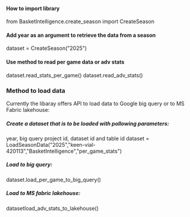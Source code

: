 #### How to import library
from BasketIntelligence.create_season import CreateSeason

#### Add year as an argument to retrieve the data from a season
dataset = CreateSeason("2025")
#### Use method to read per game data or adv stats
dataset.read_stats_per_game()
dataset.read_adv_stats()

 ### Method to load data
 Currently the libaray offers API to load data to Google big query or to MS Fabric lakehouse:
 ##### Create a dataset that is to be loaded with pollowing parameters:
 year, big query project id, dataset id and table id
 dataset = LoadSeasonData("2025","keen-vial-420113","BasketIntelligence","per_game_stats")
 ##### Load to big query:
 dataset.load_per_game_to_big_query()
 ##### Load to MS fabric lakehouse:
 datasetload_adv_stats_to_lakehouse()
